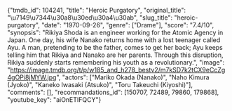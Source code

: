 {"tmdb_id": 104241, "title": "Heroic Purgatory", "original_title": "\u7149\u7344\u30a8\u30ed\u30a4\u30ab", "slug_title": "heroic-purgatory", "date": "1970-09-26", "genre": ["Drame"], "score": "7.4/10", "synopsis": "Rikiya Shoda is an engineer working for the Atomic Agency in Japan. One day, his wife Nanako returns home with a lost teenager called Ayu. A man, pretending to be the father, comes to get her back; Ayu keeps telling him that Rikiya and Nanako are her parents. Through this disruption, Rikiya suddenly starts remembering his youth as a revolutionary.", "image": "https://image.tmdb.org/t/p/w185_and_h278_bestv2/m7kSD7k2tCX9eCcZg4gOPi8jMYW.jpg", "actors": ["Mariko Okada (Nanako)", "Naho Kimura (Jyoko)", "Kaneko Iwasaki (Atsuko)", "Toru Takeuchi (Kiyoshi)"], "comments": [], "recommandations_id": [150707, 72489, 79860, 179868], "youtube_key": "aiOnETIFQCY"}